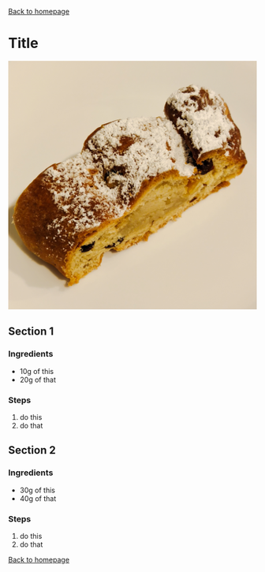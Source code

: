 [Back to homepage](https://ah-jia.github.io/)

# Title

![Sample photo](images/sample_photo.jpg)

## Section 1
### Ingredients
- 10g of this
- 20g of that

### Steps
1. do this
2. do that

## Section 2
### Ingredients
- 30g of this
- 40g of that

### Steps
1. do this
2. do that

[Back to homepage](https://ah-jia.github.io/)
